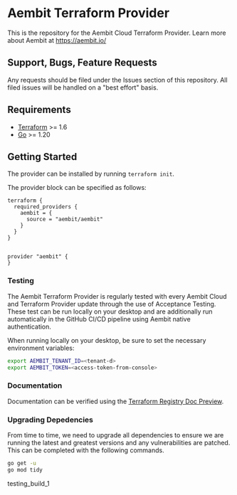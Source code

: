 # Aembit Terraform Provider

This is the repository for the Aembit Cloud Terraform Provider. Learn more about Aembit at https://aembit.io/

## Support, Bugs, Feature Requests

Any requests should be filed under the Issues section of this repository. All filed issues will be handled on a "best effort" basis.

## Requirements

- [Terraform](https://developer.hashicorp.com/terraform/downloads) >= 1.6
- [Go](https://golang.org/doc/install) >= 1.20

## Getting Started

The provider can be installed by running `terraform init`.

The provider block can be specified as follows:
```shell
terraform {
  required_providers {
    aembit = {
      source = "aembit/aembit"
    }
  }
}


provider "aembit" {
}
```

### Testing

The Aembit Terraform Provider is regularly tested with every Aembit Cloud and Terraform Provider update through the use of Acceptance Testing.
These test can be run locally on your desktop and are additionally run automatically in the GitHub CI/CD pipeline using Aembit native authentication.

When running locally on your desktop, be sure to set the necessary environment variables:
```bash
export AEMBIT_TENANT_ID=<tenant-d>
export AEMBIT_TOKEN=<access-token-from-console>
```

### Documentation

Documentation can be verified using the [Terraform Registry Doc Preview](https://registry.terraform.io/tools/doc-preview).

### Upgrading Depedencies

From time to time, we need to upgrade all dependencies to ensure we are running the latest and greatest versions and any vulnerabilities are patched.
This can be completed with the following commands.
```bash
go get -u
go mod tidy
```


testing_build_1